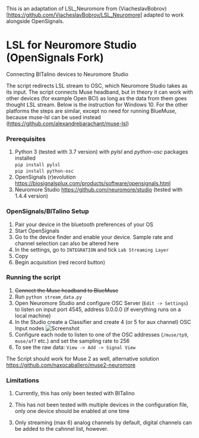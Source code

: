 This is an adaptation of LSL_Neuromore from (ViacheslavBobrov) [https://github.com/ViacheslavBobrov/LSL_Neuromore] adapted to work alongside OpenSignals. 

# LSL for Neuromore Studio (OpenSignals Fork)

Connecting BITalino devices to Neuromore Studio

The script redirects LSL stream to OSC, which Neuromore Studio takes as its input. 
The script connects Muse headband, but in theory it can work with other devices (for example Open BCI) as long as the data from them goes thought LSL stream.
Below is the instruction for Windows 10. For the other platforms the steps are similar, except no need for running BlueMuse, because muse-lsl can be used instead (https://github.com/alexandrebarachant/muse-lsl)


### Prerequisites

1. Python 3 (tested with 3.7 version) with <i>pylsl</i> and <i>python-osc</i> packages installed</br>
    `pip install pylsl`</br>
    `pip install python-osc`</br>    
2. OpenSignals (r)evolution https://biosignalsplux.com/products/software/opensignals.html
3. Neuromore Studio https://github.com/neuromore/studio (tested with 1.4.4 version)

### OpenSignals/BITalino Setup

1. Pair your device in the bluetooth preferences of your OS
2. Start OpenSignals
3. Go to the device finder and  enable your device. Sample rate and channel selection can also be altered here
4. In the settings, go to `INTEGRATION` and tick `Lab Streaming Layer`
5. Copy 
6. Begin acquisition (red record button) 

### Running the script

1. ~~Connect the Muse headband to BlueMuse~~
1. Run  `python stream_data.py`
1. Open Neuromore Studio and configure OSC Server (`Edit -> Settings`) to listen on input port 4545, address 0.0.0.0 (if everything runs on a local machine)
1. In the Studio create a Classifier and create 4 (or 5 for aux channel) OSC Input nodes
![Screenshot](screenshot.png)
1. Configure each node to listen to one of the OSC addresses (`/muse/tp9`, `muse/af7` etc.) and set the sampling rate to 256
1. To see the raw data: `View -> Add -> Signal View`

The Script should work for Muse 2 as well, alternative solution https://github.com/naxocaballero/muse2-neuromore

### Limitations

1. Currently, this has only been tested with BITalino

2. This has not been tested with multiple devices in the configuration file, only one device should be enabled at one time

3. Only streaming (max 6) analog channels by default, digital channels can be added to the cahnnel list, however.  